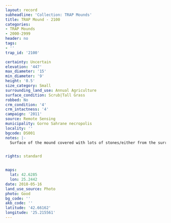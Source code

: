 ```yaml
---
layout: record
subheadline: 'Collection: TRAP Mounds'
title: TRAP Mound - 2100
categories:
- TRAP Mounds
- 2000-2999
header: no
tags:
- ''
trap_id: '2100'

certainty: Uncertain
elevation: '447'
max_diameter: '15'
min_diameter: '9'
height: '0.5'
size_category: Small
surrounding_land_use: Annual Agriculture
surface_condition: Scrub|Tall Grass
robbed: No
crm_condition: '4'
crm_intactness: '4'
campaign: '2011'
source: Remote Sensing
municipality: Gorno Sahrane necropolis
locality: ''
bgcode: DS001
notes: |-
  Surface of the mound covered with lots of stones/either from the surrounding pasture or from the mound.


rights: standard


maps:
  lat: 42.6285
  lon: 25.2442
date: 2018-05-16
land_use_source: Photo
photo: Good
bg_code: ''
akb_code: ''
latitude: '42.66162'
longitude: '25.215561'
---
```

